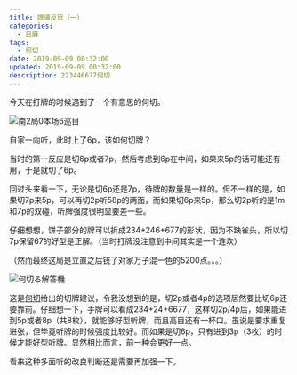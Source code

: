 ```yaml
---
title: 牌谱反思（一）
categories:
  - 日麻
tags:
  - 何切
date: 2019-09-09 00:32:00
updated: 2019-09-09 00:32:00
description: 223446677何切
---
```


今天在打牌的时候遇到了一个有意思的何切。

![南2局0本场6巡目](Imv6p95T1kMlBHu.webp)

自家一向听，此时上了6p，该如何切牌？

当时的第一反应是切6p或者7p，然后考虑到6p在中间，如果来5p的话可能还有用，于是就切了6p。

回过头来看一下，无论是切6p还是7p，待牌的数量是一样的。但不一样的是，如果切7p来5p，可以再切2p听58p的两面，而如果切6p来5p，那么切2p听的是1m和7p的双碰，听牌强度很明显要差一些。

仔细想想，饼子部分的牌可以拆成234+246+677的形状，因为不缺雀头，所以切7p保留67的好型是正解。（当时打牌没注意到中间其实是一个连坎）

（然而最终这局是立直之后铳了对家万子混一色的5200点。。。）

![何切る解答機](ouUXnvkxQ97iaHA.webp)

这是[何切][1]给出的切牌建议，令我没想到的是，切2p或者4p的选项居然要比切6p还要靠前。仔细想一下，手牌可以看成234+24+6677，这样切2p/4p后，如果能进到5p或者8p（共8枚），就能够好型听牌，而且高目还有一杯口。虽说是要求重复进张，但毕竟听牌的时候强度比较好。而如果是切6p，只有进到3p（3枚）的时候才能好型听牌。显然相比而言，前一种会更好一点。

看来这种多面听的改良判断还是需要再加强一下。

[1]: http://kobalab.net/majiang/dapai.html#m11456p22344677p6/1/1/s6
